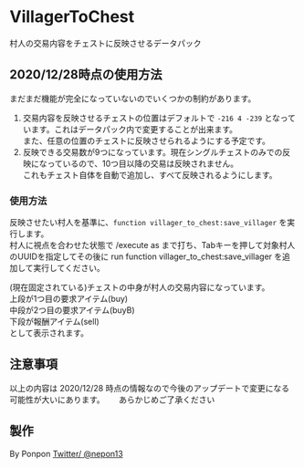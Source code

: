 # VillagerToChest
村人の交易内容をチェストに反映させるデータパック

## 2020/12/28時点の使用方法
まだまだ機能が完全になっていないのでいくつかの制約があります。

1. 交易内容を反映させるチェストの位置はデフォルトで `-216 4 -239` となっています。これはデータパック内で変更することが出来ます。  
また、任意の位置のチェストに反映させられるようにする予定です。
1. 反映できる交易数が9つになっています。現在シングルチェストのみでの反映になっているので、10つ目以降の交易は反映されません。  
これもチェスト自体を自動で追加し、すべて反映されるようにします。

### 使用方法
反映させたい村人を基準に、`function villager_to_chest:save_villager` を実行します。  
村人に視点を合わせた状態で /execute as まで打ち、Tabキーを押して対象村人のUUIDを指定してその後に run function villager_to_chest:save_villager を追加して実行してください。

(現在固定されている)チェストの中身が村人の交易内容になっています。  
上段が1つ目の要求アイテム(buy)  
中段が2つ目の要求アイテム(buyB)  
下段が報酬アイテム(sell)  
として表示されます。


## 注意事項
以上の内容は 2020/12/28 時点の情報なので今後のアップデートで変更になる可能性が大いにあります。　　
あらかじめご了承ください

## 製作
By Ponpon
[Twitter/ @nepon13](https://twitter.com/nepon13)
